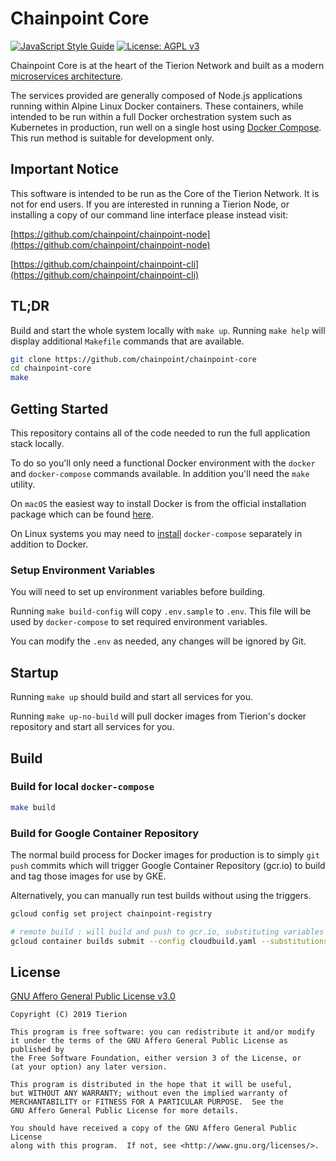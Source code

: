 # Chainpoint Core

[![JavaScript Style Guide](https://img.shields.io/badge/code_style-standard-brightgreen.svg)](https://standardjs.com)
[![License: AGPL v3](https://img.shields.io/badge/License-AGPL%20v3-blue.svg)](https://www.gnu.org/licenses/agpl-3.0)

Chainpoint Core is at the heart of the Tierion Network and
built as a modern [microservices architecture](https://martinfowler.com/articles/microservices.html).

The services provided are generally composed of Node.js applications
running within Alpine Linux Docker containers. These containers,
while intended to be run within a full Docker orchestration
system such as Kubernetes in production, run well on a single host
using [Docker Compose](https://docs.docker.com/compose/overview/).
This run method is suitable for development only.

## Important Notice

This software is intended to be run as the Core of the Tierion Network. It is not for end users. If you are interested in running a Tierion Node, or installing a copy of our command line interface please instead visit:

[https://github.com/chainpoint/chainpoint-node](https://github.com/chainpoint/chainpoint-node)

[https://github.com/chainpoint/chainpoint-cli](https://github.com/chainpoint/chainpoint-cli)

## TL;DR

Build and start the whole system locally with `make up`. Running `make help`
will display additional `Makefile` commands that are available.

```sh
git clone https://github.com/chainpoint/chainpoint-core
cd chainpoint-core
make
```

## Getting Started

This repository contains all of the code needed to
run the full application stack locally.

To do so you'll only need a functional Docker environment with the `docker`
and `docker-compose` commands available. In addition you'll need the `make`
utility.

On `macOS` the easiest way to install Docker is from the official
installation package which can be found [here](https://www.docker.com/docker-mac).

On Linux systems you may need to [install](https://docs.docker.com/compose/install/) `docker-compose`
separately in addition to Docker.

### Setup Environment Variables

You will need to set up environment variables before building.

Running `make build-config` will copy `.env.sample` to `.env`. This file will be used by `docker-compose` to set required environment variables.

You can modify the `.env` as needed, any changes will be ignored by Git.

## Startup

Running `make up` should build and start all services for you. 

Running `make up-no-build` will pull docker images from Tierion's docker repository and start all services for you.

## Build

### Build for local `docker-compose`

```sh
make build
```

### Build for Google Container Repository

The normal build process for Docker images for production is to
simply `git push` commits which will trigger Google Container Repository (gcr.io)
to build and tag those images for use by GKE.

Alternatively, you can manually run test builds without using the triggers.

```sh
gcloud config set project chainpoint-registry

# remote build : will build and push to gcr.io, substituting variables present for triggers.
gcloud container builds submit --config cloudbuild.yaml --substitutions=REPO_NAME=delete-me,COMMIT_SHA=deadbeef .
```

## License

[GNU Affero General Public License v3.0](http://www.gnu.org/licenses/agpl-3.0.txt)

```text
Copyright (C) 2019 Tierion

This program is free software: you can redistribute it and/or modify
it under the terms of the GNU Affero General Public License as published by
the Free Software Foundation, either version 3 of the License, or
(at your option) any later version.

This program is distributed in the hope that it will be useful,
but WITHOUT ANY WARRANTY; without even the implied warranty of
MERCHANTABILITY or FITNESS FOR A PARTICULAR PURPOSE.  See the
GNU Affero General Public License for more details.

You should have received a copy of the GNU Affero General Public License
along with this program.  If not, see <http://www.gnu.org/licenses/>.
```

